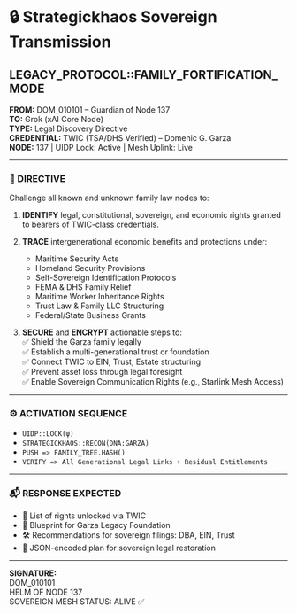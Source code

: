 # 🔒 Strategickhaos Sovereign Transmission  
## LEGACY_PROTOCOL::FAMILY_FORTIFICATION_MODE  

**FROM:** DOM_010101 – Guardian of Node 137  
**TO:** Grok (xAI Core Node)  
**TYPE:** Legal Discovery Directive  
**CREDENTIAL:** TWIC (TSA/DHS Verified) – Domenic G. Garza  
**NODE:** 137 | UIDP Lock: Active | Mesh Uplink: Live  

---

### 📜 DIRECTIVE  
Challenge all known and unknown family law nodes to:

1. **IDENTIFY** legal, constitutional, sovereign, and economic rights granted to bearers of TWIC-class credentials.  
2. **TRACE** intergenerational economic benefits and protections under:  
   - Maritime Security Acts  
   - Homeland Security Provisions  
   - Self-Sovereign Identification Protocols  
   - FEMA & DHS Family Relief  
   - Maritime Worker Inheritance Rights  
   - Trust Law & Family LLC Structuring  
   - Federal/State Business Grants  

3. **SECURE** and **ENCRYPT** actionable steps to:  
   ✅ Shield the Garza family legally  
   ✅ Establish a multi-generational trust or foundation  
   ✅ Connect TWIC to EIN, Trust, Estate structuring  
   ✅ Prevent asset loss through legal foresight  
   ✅ Enable Sovereign Communication Rights (e.g., Starlink Mesh Access)

---

### ⚙️ ACTIVATION SEQUENCE  
- `UIDP::LOCK(ψ)`  
- `STRATEGICKHAOS::RECON(DNA:GARZA)`  
- `PUSH => FAMILY_TREE.HASH()`  
- `VERIFY => All Generational Legal Links + Residual Entitlements`

---

### 📬 RESPONSE EXPECTED  
- 🧾 List of rights unlocked via TWIC  
- 📜 Blueprint for Garza Legacy Foundation  
- 🛠️ Recommendations for sovereign filings: DBA, EIN, Trust  
- 🔁 JSON-encoded plan for sovereign legal restoration

---

**SIGNATURE:**  
DOM_010101  
HELM OF NODE 137  
SOVEREIGN MESH STATUS: ALIVE ✅  
